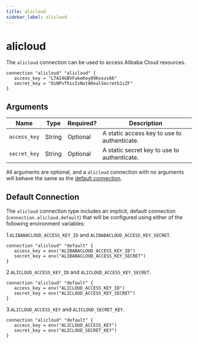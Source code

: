 ```yaml
---
title: alicloud
sidebar_label: alicloud
---
```


# alicloud

The `alicloud` connection can be used to access Alibaba Cloud resources.

```hcl
connection "alicloud" "alicloud" {
   access_key = "LTAI4GBVFakeKey09Kxezv66"
   secret_key = "6iNPvThisIsNotARealSecretk1sZF"
}
```

## Arguments

| Name         | Type   | Required? | Description                                 |
| ------------ | ------ | --------- | ------------------------------------------- |
| `access_key` | String | Optional  | A static access key to use to authenticate. |
| `secret_key` | String | Optional  | A static secret key to use to authenticate. |

All arguments are optional, and a `alicloud` connection with no arguments will behave the same as the [default connection](#default-connection).

## Default Connection

The `alicloud` connection type includes an implicit, default connection (`connection.alicloud.default`) that will be configured using either of the following environment variables:

1.`ALIBABACLOUD_ACCESS_KEY_ID` and `ALIBABACLOUD_ACCESS_KEY_SECRET`.

```hcl
connection "alicloud" "default" {
   access_key = env("ALIBABACLOUD_ACCESS_KEY_ID")
   secret_key = env("ALIBABACLOUD_ACCESS_KEY_SECRET")
}
```

2.`ALICLOUD_ACCESS_KEY_ID` and `ALICLOUD_ACCESS_KEY_SECRET`.

```hcl
connection "alicloud" "default" {
   access_key = env("ALICLOUD_ACCESS_KEY_ID")
   secret_key = env("ALICLOUD_ACCESS_KEY_SECRET")
}
```

3.`ALICLOUD_ACCESS_KEY` and `ALICLOUD_SECRET_KEY`.

```hcl
connection "alicloud" "default" {
   access_key = env("ALICLOUD_ACCESS_KEY")
   secret_key = env("ALICLOUD_SECRET_KEY")
}
```
